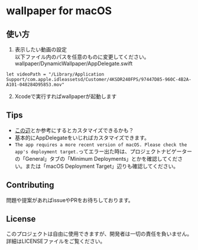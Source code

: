 # wallpaper for macOS

## 使い方
1. 表示したい動画の設定<br>
以下ファイル内のパスを任意のものに変更してください。<br>
wallpaper/DynamicWallpaper/AppDelegate.swift
```
let videoPath = "/Library/Application Support/com.apple.idleassetsd/Customer/4KSDR240FPS/97447D85-960C-4B2A-A101-048284D95853.mov"
```

2. Xcodeで実行すればwallpaperが起動します

## Tips
- [この辺](https://developer.apple.com/documentation/appkit/nswindow/level)とか参考にするとカスタマイズできるかも？
- 基本的にAppDelegateをいじればカスタマイズできます。
- `The app requires a more recent version of macOS. Please check the app's deployment target.`ってエラー出た時は、プロジェクトナビゲーターの「General」タブの「Minimum Deployments」とかを確認してください。または「macOS Deployment Target」辺りも確認してください。

## Contributing
問題や提案があればissueやPRをお待ちしております。

## License
このプロジェクトは自由に使用できますが、開発者は一切の責任を負いません。詳細はLICENSEファイルをご覧ください。
